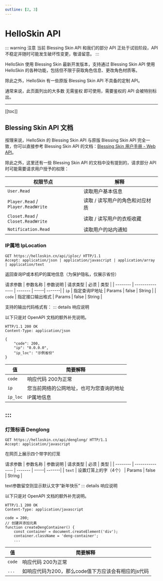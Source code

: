 ```yaml
---
outline: [2, 3]
---
```


# HelloSkin API <Badge type="tip" text="原创" />

<!--@include: ./for-experts.template.md-->

::: warning 注意
当前 Blessing Skin API 和我们的部分 API 正处于试验阶段，API 不稳定并随时可能发生破坏性变更，敬请留意。
:::

HelloSkin 使用 Blessing Skin 最新开发版本，支持通过 Blessing Skin API 使用 HelloSkin 的各种功能，包括但不限于获取角色信息、更改角色材质等。

除此之外，HelloSkin 有一些原版 Blessing Skin API 不具备的定制 API。

通常来说，此页面列出的大多数 无需鉴权 即可使用，需要鉴权的 API 会被特别标出。

---

[[toc]]

## Blessing Skin API 文档

按理来说，HelloSkin 的 Blessing Skin API 与原版 Blessing Skin API 完全一致，你可以直接参考 Blessing Skin API 的文档：[Blessing Skin 用户手册 - Web API](https://blessing.netlify.app/api/)。

除此之外，这里还有一些 Blessing Skin API 的文档中没有提到的，请求部分 API 时可能需要请求用户授予的权限：

| 权限节点                           | 解释                          |
| ---------------------------------- | ----------------------------- |
| `User.Read`                        | 读取用户基本信息              |
| `Player.Read` / `Player.ReadWrite` | 读取 / 读写用户的角色和对应材质 |
| `Closet.Read` / `Closet.ReadWrite` | 读取 / 读写用户的衣柜收藏       |
| `Notification.Read`                | 读取用户的站内通知            |


### IP属地 IpLocation <Badge type="info" text="🔓 无需鉴权" />

```http
GET https://helloskin.cn/api/iploc/ HTTP/1.1
Accept: application/json | application/javascript | application/array | application/text
```

返回查询IP或本机IP的属地信息（为保护隐私，仅展示省份）


请求参数
| 参数名称  |     参数说明    | 请求类型 | 必须 |   类型  |
| -------- | --------------- | ------- | -----| -------|
| `ip`     | 指定查询IP地址   | Params  | false | String |
| `code`   | 指定接口输出格式 | Params  | false | String |

支持的输出代码格式有：<Badge type="info" text="Json[默认留空]" /><Badge type="info" text="JavaScript" /><Badge type="info" text="Array" /><Badge type="info" text="Text" />
::: details 响应说明

以下只是对 OpenAPI 文档的额外补充说明。

```http
HTTP/1.1 200 OK
Content-Type: application/json

{
    "code": 200,
    "ip": "0.0.0.0",
    "ip_loc": "示例省份"
}
```

| 值          | 简要解释                              |
| ----------- | -------------------------------------|
| `code`      | 响应代码 200为正常                    |
| `ip`        | 您当前网络的公网地址，也可为您查询的地址 |
| `ip_loc`    | IP属地信息                            |

:::
---
### 灯笼标语 Denglong <Badge type="info" text="🔓 无需鉴权" /> 

```http
GET https://helloskin.cn/api/denglong/ HTTP/1.1
Accept: application/javascript
```

在网页上展示四个带字的灯笼


请求参数
| 参数名称  |     参数说明    | 请求类型 | 必须 |   类型  |
| -------- | --------------- | ------- | -----| -------|
| `text`     | 设置灯笼上的字（4个）   | Params  | false | String |

text参数留空则显示默认文字“新年快乐”
::: details 响应说明

以下只是对 OpenAPI 文档的额外补充说明。

```http
HTTP/1.1 200 OK
Content-Type: application/javascript

code = 200;
// 创建并添加元素
function createDengContainer() {
    const container = document.createElement('div');
    container.className = 'deng-container';
    ...
```

| 值          | 简要解释                              |
| ----------- | -------------------------------------|
| `code`      | 响应代码 200为正常                    |
| `...`        | 如响应代码为200，那么code值下方应该会有相应的js代码 |
